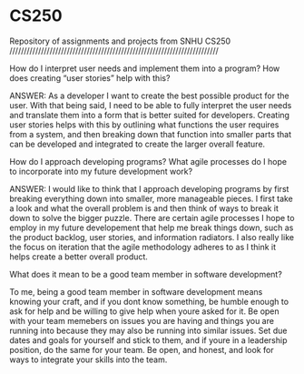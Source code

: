 # CS250
Repository of assignments and projects from SNHU CS250
/////////////////////////////////////////////////////////////////////////

How do I interpret user needs and implement them into a program? How does creating “user stories” help with this?

ANSWER: As a developer I want to create the best possible product for the user. With that being said, I need to be able to fully interpret the user needs and translate them into a form that is better suited for developers. Creating user stories helps with this by outlining what functions the user requires from a system, and then breaking down that function into smaller parts that can be developed and integrated to create the larger overall feature. 

How do I approach developing programs? What agile processes do I hope to incorporate into my future development work?

ANSWER: I would like to think that I approach developing programs by first breaking everything down into smaller, more manageable pieces. I first take a look and what the overall problem is and then think of ways to break it down to solve the bigger puzzle. There are certain agile processes I hope to employ in my future developement that help me break things down, such as the product backlog, user stories, and information radiators. I also really like the focus on iteration that the agile methodology adheres to as I think it helps create a better overall product. 

What does it mean to be a good team member in software development?

To me, being a good team member in software development means knowing your craft, and if you dont know something, be humble enough to ask for help and be willing to give help when youre asked for it. Be open with your team memebers on issues you are having and things you are running into because they may also be running into similar issues. Set due dates and goals for yourself and stick to them, and if youre in a leadership position, do the same for your team. Be open, and honest, and look for ways to integrate your skills into the team.
